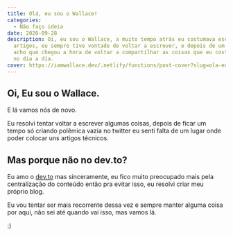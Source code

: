 ```yaml
---
title: Olá, eu sou o Wallace!
categories:
  - Não faço ideia
date: 2020-09-28
description: Oi, eu sou o Wallace, a muito tempo atrás eu costumava escrever
  artigos, eu sempre tive vontade de voltar a escrever, e depois de um tempo
  acho que chegou a hora de voltar a compartilhar as coisas que eu costumo fazer
  no dia a dia.
cover: https://iamwallace.dev/.netlify/functions/post-cover?slug=ola-eu-sou-o-wallace
---
```

## Oi, Eu sou o Wallace.

E lá vamos nós de novo.

Eu resolvi tentar voltar a escrever algumas coisas, depois de ficar um tempo só criando polêmica vazia no twitter eu senti falta de um lugar onde poder colocar uns artigos técnicos.

## Mas porque não no dev.to?

Eu amo o [dev.to](https://dev.to) mas sinceramente, eu fico muito preocupado mais pela centralização do conteúdo então pra evitar isso, eu resolvi criar meu próprio blog.

Eu vou tentar ser mais recorrente dessa vez e sempre manter alguma coisa por aqui, não sei até quando vai isso, mas vamos lá.

:)